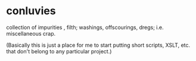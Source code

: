 conluvies
=========

collection of impurities , filth; washings, offscourings, dregs; i.e. miscellaneous crap.


(Basically this is just a place for me to start putting short scripts, XSLT, etc. that don't belong to any particular project.)


